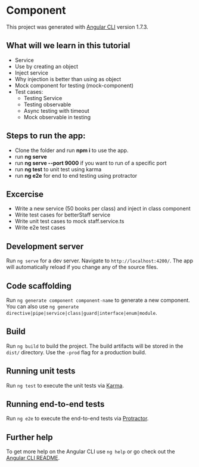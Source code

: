 # Component

This project was generated with [Angular CLI](https://github.com/angular/angular-cli) version 1.7.3.

## What will we learn in this tutorial
- Service
- Use by creating an object
- Inject service
- Why injection is better than using as object
- Mock component for testing (mock-component)
- Test cases:
    - Testing Service
    - Testing observable
    - Async testing with timeout 
    - Mock observable in testing

## Steps to run the app:
- Clone the folder and run <b>npm i</b> to use the app.
- run <b>ng serve</b>
- run <b>ng serve --port 9000</b> if you want to run of a specific port
- run <b>ng test</b> to unit test using karma
- run <b>ng e2e</b> for end to end testing using protractor

## Excercise
- Write a new service (50 books per class) and inject in class component
- Write test cases for betterStaff service
- Write unit test cases to mock staff.service.ts
- Write e2e test cases 

## Development server

Run `ng serve` for a dev server. Navigate to `http://localhost:4200/`. The app will automatically reload if you change any of the source files.

## Code scaffolding

Run `ng generate component component-name` to generate a new component. You can also use `ng generate directive|pipe|service|class|guard|interface|enum|module`.

## Build

Run `ng build` to build the project. The build artifacts will be stored in the `dist/` directory. Use the `-prod` flag for a production build.

## Running unit tests

Run `ng test` to execute the unit tests via [Karma](https://karma-runner.github.io).

## Running end-to-end tests

Run `ng e2e` to execute the end-to-end tests via [Protractor](http://www.protractortest.org/).

## Further help

To get more help on the Angular CLI use `ng help` or go check out the [Angular CLI README](https://github.com/angular/angular-cli/blob/master/README.md).
